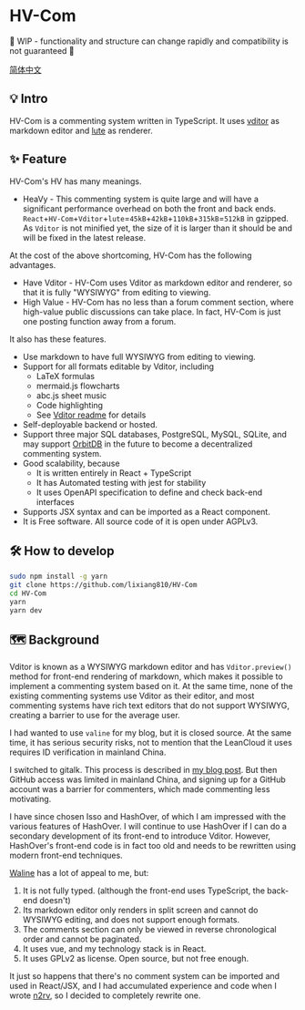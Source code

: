 # HV-Com

🚧 WIP - functionality and structure can change rapidly and compatibility is not guaranteed 🚧

[简体中文](README_zhCN.md)

## 💡 Intro

HV-Com is a commenting system written in TypeScript. It uses [vditor](https://github.com/Vanessa219/vditor) as markdown editor and [lute](https://github.com/88250/lute) as renderer.

## ✨ Feature

HV-Com's HV has many meanings.

- HeaVy - This commenting system is quite large and will have a significant performance overhead on both the front and back ends. `React`+`HV-Com`+`Vditor`+`lute`=`45kB`+`42kB`+`110kB`+`315kB`=`512kB` in gzipped. As `Vditor` is not minified yet, the size of it is larger than it should be and will be fixed in the latest release.

At the cost of the above shortcoming, HV-Com has the following advantages.

- Have Vditor - HV-Com uses Vditor as markdown editor and renderer, so that it is fully "WYSIWYG" from editing to viewing.
- High Value - HV-Com has no less than a forum comment section, where high-value public discussions can take place. In fact, HV-Com is just one posting function away from a forum.

It also has these features.

- Use markdown to have full WYSIWYG from editing to viewing.
- Support for all formats editable by Vditor, including
  - LaTeX formulas
  - mermaid.js flowcharts
  - abc.js sheet music
  - Code highlighting
  - See [Vditor readme](https://github.com/Vanessa219/vditor) for details
- Self-deployable backend or hosted.
- Support three major SQL databases, PostgreSQL, MySQL, SQLite, and may support [OrbitDB](https://github.com/orbitdb/orbit-db) in the future to become a decentralized commenting system.
- Good scalability, because
  - It is written entirely in React + TypeScript
  - It has Automated testing with jest for stability
  - It uses OpenAPI specification to define and check back-end interfaces
- Supports JSX syntax and can be imported as a React component.
- It is Free software. All source code of it is open under AGPLv3.

## 🛠️ How to develop

```bash
sudo npm install -g yarn
git clone https://github.com/lixiang810/HV-Com
cd HV-Com
yarn
yarn dev
```

## 🗺️ Background

Vditor is known as a WYSIWYG markdown editor and has `Vditor.preview()` method for front-end rendering of markdown, which makes it possible to implement a commenting system based on it. At the same time, none of the existing commenting systems use Vditor as their editor, and most commenting systems have rich text editors that do not support WYSIWYG, creating a barrier to use for the average user.

I had wanted to use `valine` for my blog, but it is closed source. At the same time, it has serious security risks, not to mention that the LeanCloud it uses requires ID verification in mainland China.

I switched to gitalk. This process is described in [my blog post](https://stblog.penclub.club/2020/Sakura/). But then GitHub access was limited in mainland China, and signing up for a GitHub account was a barrier for commenters, which made commenting less motivating.

I have since chosen Isso and HashOver, of which I am impressed with the various features of HashOver. I will continue to use HashOver if I can do a secondary development of its front-end to introduce Vditor. However, HashOver's front-end code is in fact too old and needs to be rewritten using modern front-end techniques.

[Waline](https://github.com/walinejs/waline) has a lot of appeal to me, but:

1. It is not fully typed. (although the front-end uses TypeScript, the back-end doesn't)
2. Its markdown editor only renders in split screen and cannot do WYSIWYG editing, and does not support enough formats.
3. The comments section can only be viewed in reverse chronological order and cannot be paginated.
4. It uses vue, and my technology stack is in React.
5. It uses GPLv2 as license. Open source, but not free enough.

It just so happens that there's no comment system can be imported and used in React/JSX, and I had accumulated experience and code when I wrote [n2rv](https://github.com/lixiang810/n2rv), so I decided to completely rewrite one.
